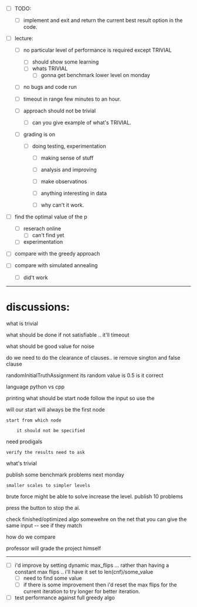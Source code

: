 - [ ] TODO:
    - [ ] implement and exit and return the current best result option in the code.

- [ ] lecture: 

    - [ ] no particular level of performance is required except TRIVIAL
        - [ ] should show some learning
        - [ ] whats TRIVIAL
            - [ ] gonna get benchmark lower level on monday
    - [ ] no bugs and code run

    - [ ] timeout in range few minutes to an hour.


    - [ ] approach should not be trivial
        - [ ] can you give example of what's TRIVIAL.
    
    - [ ] grading is on
        - [ ] doing testing, experimentation
            - [ ] making sense of stuff
            - [ ] analysis and improving

            - [ ] make observatinos
            - [ ] anything interesting in data
            - [ ] why can't it work.



- [ ] find the optimal value of the p
    - [ ] reserach online
        - [ ] can't find yet
    - [ ] experimentation
- [ ] compare with the greedy approach
- [ ] compare with simulated annealing
    - [ ] did't work


---
# discussions:

what is trivial

what should be done if not satisfiable .. it'll timeout

what should be good value for noise

do we need to do the  clearance of clauses.. ie remove sington and false clause

randomInitialTruthAssignment its random value is 0.5 is it correct

language python vs cpp

printing what should be start node
    follow the input so use the 

will our start will always be the first node

    start from which node

        it should not be specified

need prodigals

    verify the results need to ask

what's trivial

publish some benchmark problems next monday

    smaller scales to simpler levels 


brute force might be able to solve increase the level. publish 10 problems

press the button to stop the ai.

check finished/optimized algo somewehre on the net that you can give the same input -- see if they match

how do we compare

professor will grade the project himself



---
- [ ] i'd improve by setting dynamic max_flips ... rather than having a constant max flips .. i'll have it set to len(cnf)/some_value
    - [ ] need to find some value
    - [ ] if there is some improvement then i'd reset the max flips for the current iteration to try longer for better iteration.

- [ ] test performance against full greedy algo